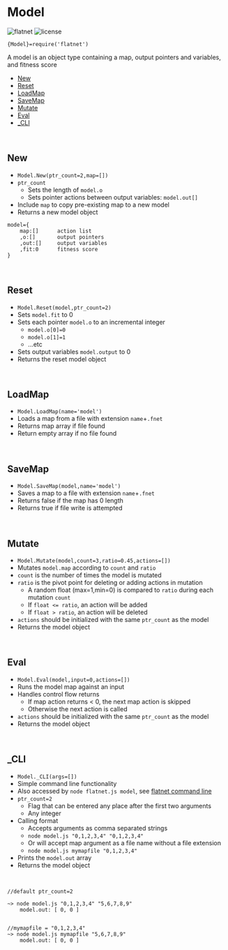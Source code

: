 <!--
——————————————————————————————————————————————————————————————————
Copyright [2022] [Robert Medeiros]

Licensed under the Apache License, Version 2.0 (the "License");
you may not use this file except in compliance with the License.
You may obtain a copy of the License at

    http://www.apache.org/licenses/LICENSE-2.0

Unless required by applicable law or agreed to in writing, software
distributed under the License is distributed on an "AS IS" BASIS,
WITHOUT WARRANTIES OR CONDITIONS OF ANY KIND, either express or implied.
See the License for the specific language governing permissions and
limitations under the License.
——————————————————————————————————————————————————————————————————
SDG.JN
-->

# Model

![flatnet](https://img.shields.io/badge/flatnet-v2.1.4-orange)
![license](https://img.shields.io/npm/l/flatnet)

`{Model}=require('flatnet')`

A model is an object type containing a map, output pointers and variables, and fitness score

- [New](#new)
- [Reset](#reset)
- [LoadMap](#loadmap)
- [SaveMap](#savemap)
- [Mutate](#mutate)
- [Eval](#eval)
- [_CLI](#_cli)

<br/>

## New

- `Model.New(ptr_count=2,map=[])`
- `ptr_count`
	- Sets the length of `model.o`
	- Sets pointer actions between output variables: `model.out[]`
- Include `map` to copy pre-existing map to a new model
- Returns a new model object

```
model={
	map:[]   	action list
	,o:[]    	output pointers
	,out:[]  	output variables
	,fit:0   	fitness score
}
```

<br/>

## Reset

- `Model.Reset(model,ptr_count=2)`
- Sets `model.fit` to 0
- Sets each pointer `model.o` to an incremental integer
	- `model.o[0]=0`
	- `model.o[1]=1`
	- ...etc
- Sets output variables `model.output` to 0
- Returns the reset model object

<br/>

## LoadMap

- `Model.LoadMap(name='model')`
- Loads a map from a file with extension `name`+`.fnet`
- Returns map array if file found
- Return empty array if no file found

<br/>

## SaveMap

- `Model.SaveMap(model,name='model')`
- Saves a map to a file with extension `name`+`.fnet`
- Returns false if the map has 0 length
- Returns true if file write is attempted

<br/>

## Mutate

- `Model.Mutate(model,count=3,ratio=0.45,actions=[])`
- Mutates `model.map` according to `count` and `ratio`
- `count` is the number of times the model is mutated
- `ratio` is the pivot point for deleting or adding actions in mutation
	- A random float (max=1,min=0) is compared to `ratio` during each mutation `count`
	- If `float <= ratio`, an action will be added
	- If `float > ratio`, an action will be deleted
- `actions` should be initialized with the same `ptr_count` as the model
- Returns the model object

<br/>

## Eval

- `Model.Eval(model,input=0,actions=[])`
- Runs the model map against an input
- Handles control flow returns
	- If map action returns < 0, the next map action is skipped
	- Otherwise the next action is called
- `actions` should be initialized with the same `ptr_count` as the model
- Returns the model object

<br/>

## _CLI

- `Model._CLI(args=[])`
- Simple command line functionality
- Also accessed by `node flatnet.js model`, see [flatnet command line](../README.md#command-line)
- `ptr_count=2`	
	- Flag that can be entered any place after the first two arguments
	- Any integer
- Calling format
	- Accepts arguments as comma separated strings
	- `node model.js "0,1,2,3,4" "0,1,2,3,4"`
	- Or will accept map argument as a file name without a file extension
	- `node model.js mymapfile "0,1,2,3,4"`
- Prints the `model.out` array
- Returns the model object

<br/>

```
//default ptr_count=2

~> node model.js "0,1,2,3,4" "5,6,7,8,9"
	model.out: [ 0, 0 ]


//mymapfile = "0,1,2,3,4"
~> node model.js mymapfile "5,6,7,8,9"
	model.out: [ 0, 0 ]
```